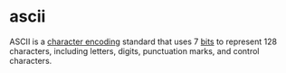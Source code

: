 # ascii

ASCII is a [character encoding](/data_md/computer_science/definitions/data_structure/collection/string/character_encoding.md) standard that uses 7 [bits](/data_md/computer_science/definitions/foundamental/bit.md) to represent 128 characters, including letters, digits, punctuation marks, and control characters.